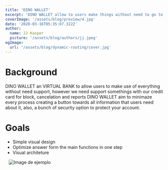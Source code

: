 ```yaml
---
title: 'DINO WALLET'
excerpt: 'DINO WALLET allow to users make things without need to go to the bank and have support of each funcionality to minimize the need for human assitance.'
coverImage: '/assets/blog/preview/4.jpg'
date: '2020-03-16T05:35:07.322Z'
author:
  name: JJ Kasper
  picture: '/assets/blog/authors/jj.jpeg'
ogImage:
  url: '/assets/blog/dynamic-routing/cover.jpg'
---
```


# **Background**

DINO WALLET an VIRTUAL BANK to allow users to make use of everything without need support, however we need support somethings with our credit card for block, cancelation and reports DINO WALLET aim to minimaze every process creating a button towards all information that users need about it, also, a bunch of security option to protect your account.

# **Goals**

- Simple visual design
- Optimize answer form the main functions in one step
- Visual architeture 
&ensp;

&ensp;
![Image de ejemplo](/assets/blog/preview/4.jpg)
&ensp;


